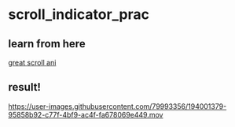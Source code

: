 # scroll_indicator_prac

## learn from here

[great scroll ani](https://www.youtube.com/watch?v=U7ACjZpk-jk)

## result!
https://user-images.githubusercontent.com/79993356/194001379-95858b92-c77f-4bf9-ac4f-fa678069e449.mov